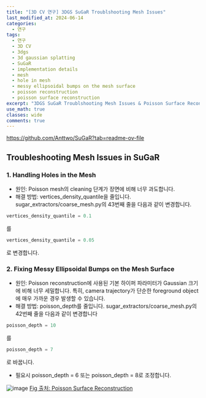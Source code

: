 ```yaml
---
title: "[3D CV 연구] 3DGS SuGaR Troublshooting Mesh Issues"
last_modified_at: 2024-06-14
categories:
  - 연구
tags:
  - 연구
  - 3D CV
  - 3dgs
  - 3d gaussian splatting
  - SuGaR
  - implementation details
  - mesh
  - hole in mesh
  - messy ellipsoidal bumps on the mesh surface
  - poisson reconstruction
  - poisson surface reconstruction
excerpt: "3DGS SuGaR Troublshooting Mesh Issues & Poisson Surface Reconstruction"
use_math: true
classes: wide
comments: true
---
```


https://github.com/Anttwo/SuGaR?tab=readme-ov-file

## Troubleshooting Mesh Issues in SuGaR

### 1. Handling Holes in the Mesh
- 원인: Poisson mesh의 cleaning 단계가 장면에 비해 너무 과도합니다.
- 해결 방법: vertices_density_quantile을 줄입니다. sugar_extractors/coarse_mesh.py의 43번째 줄을 다음과 같이 변경합니다.

```python
vertices_density_quantile = 0.1
```
를
```python
vertices_density_quantile = 0.05
```
로 변경합니다.

### 2. Fixing Messy Ellipsoidal Bumps on the Mesh Surface
- 원인: Poisson reconstruction에 사용된 기본 하이퍼 파라미터가 Gaussian 크기에 비해 너무 세밀합니다. 특히, camera trajectory가 단순한 foreground object에 매우 가까운 경우 발생할 수 있습니다.
- 해결 방법: poisson_depth를 줄입니다. sugar_extractors/coarse_mesh.py의 42번째 줄을 다음과 같이 변경합니다

```python
poisson_depth = 10
```
를
```python
poisson_depth = 7
```
로 바꿉니다.

- 필요시 poisson_depth = 6 또는 poisson_depth = 8로 조정합니다.

![image](https://github.com/sandokim/sandokim.github.io/assets/74639652/b5865d2b-8715-415d-8899-54b1bd78943a)
[Fig 출처: Poisson Surface Reconstruction](https://www.google.com/url?sa=t&source=web&rct=j&opi=89978449&url=https://hhoppe.com/poissonrecon.pdf&ved=2ahUKEwj1y_LGzOCGAxUqsFYBHamSAy8QFnoECDgQAQ&usg=AOvVaw2ITaXcDu9-WHIsaLHQuh7F)


